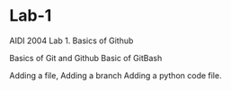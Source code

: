 # Lab-1
AIDI 2004 Lab 1. Basics of Github

Basics of Git and Github
Basic of GitBash

Adding a file, Adding a branch
Adding a python code file. 
